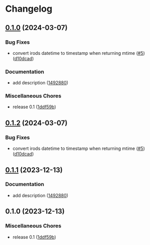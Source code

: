 # Changelog

## [0.1.0](https://github.com/stsnel/snakemake-storage-plugin-irods/compare/v0.1.2...v0.1.0) (2024-03-07)


### Bug Fixes

* convert irods datetime to timestamp when returning mtime ([#5](https://github.com/stsnel/snakemake-storage-plugin-irods/issues/5)) ([d10dcad](https://github.com/stsnel/snakemake-storage-plugin-irods/commit/d10dcadc873fbf8d06e9a593d117044821cdc24f))


### Documentation

* add description ([1492880](https://github.com/stsnel/snakemake-storage-plugin-irods/commit/1492880b228d25460c04db2627954061249582c1))


### Miscellaneous Chores

* release 0.1 ([1ddf59b](https://github.com/stsnel/snakemake-storage-plugin-irods/commit/1ddf59b99aa60a033665b258f60b513ee0b9da2b))

## [0.1.2](https://github.com/snakemake/snakemake-storage-plugin-irods/compare/v0.1.1...v0.1.2) (2024-03-07)


### Bug Fixes

* convert irods datetime to timestamp when returning mtime ([#5](https://github.com/snakemake/snakemake-storage-plugin-irods/issues/5)) ([d10dcad](https://github.com/snakemake/snakemake-storage-plugin-irods/commit/d10dcadc873fbf8d06e9a593d117044821cdc24f))

## [0.1.1](https://github.com/snakemake/snakemake-storage-plugin-irods/compare/v0.1.0...v0.1.1) (2023-12-13)


### Documentation

* add description ([1492880](https://github.com/snakemake/snakemake-storage-plugin-irods/commit/1492880b228d25460c04db2627954061249582c1))

## 0.1.0 (2023-12-13)


### Miscellaneous Chores

* release 0.1 ([1ddf59b](https://github.com/snakemake/snakemake-storage-plugin-irods/commit/1ddf59b99aa60a033665b258f60b513ee0b9da2b))
